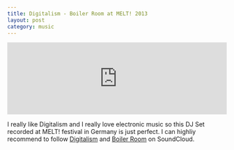 ```yaml
---
title: Digitalism - Boiler Room at MELT! 2013
layout: post
category: music
---
```


<iframe width="100%" height="166" scrolling="no" frameborder="no" src="https://w.soundcloud.com/player/?url=https%3A//api.soundcloud.com/tracks/101860747&amp;color=ff6600&amp;auto_play=false&amp;show_artwork=true"></iframe>

I really like Digitalism and I really love electronic music so this DJ Set recorded at MELT! festival in Germany is just perfect. I can highliy recommend to follow [Digitalism](https://soundcloud.com/digitalism_official) and [Boiler Room](https://soundcloud.com/platform) on SoundCloud.
